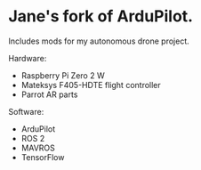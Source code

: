 # Jane's fork of ArduPilot.
Includes mods for my autonomous drone project.

Hardware:
* Raspberry Pi Zero 2 W
* Mateksys F405-HDTE flight controller
* Parrot AR parts

Software:
* ArduPilot
* ROS 2
* MAVROS
* TensorFlow
